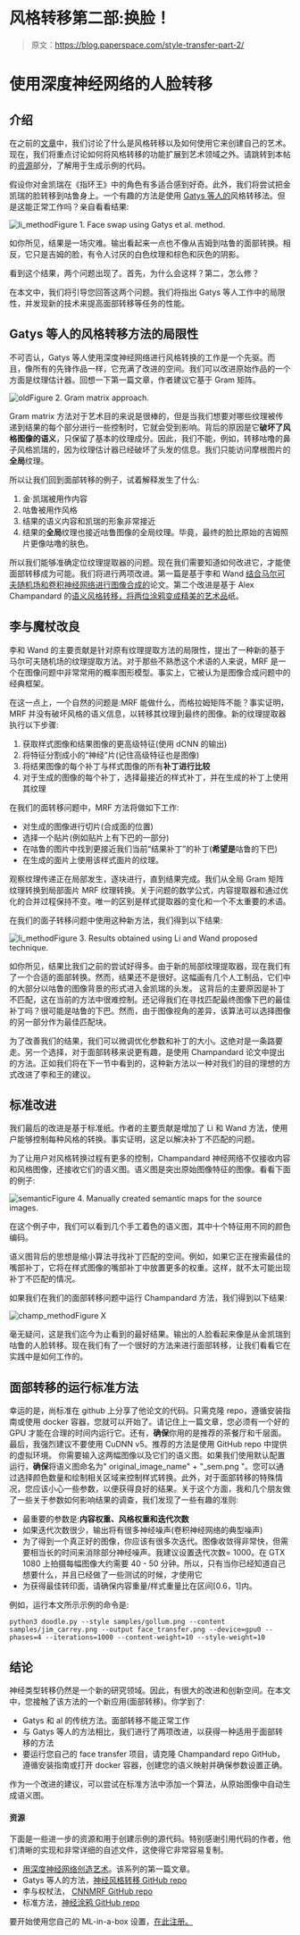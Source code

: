 # 风格转移第二部:换脸！

> 原文：<https://blog.paperspace.com/style-transfer-part-2/>

# 使用深度神经网络的人脸转移

## 介绍

在之前的[文章](https://blog.paperspace.com/art-with-neural-networks/)中，我们讨论了什么是风格转移以及如何使用它来创建自己的艺术。现在，我们将重点讨论如何将风格转移的功能扩展到艺术领域之外。请跳转到本帖的[资源](https://blog.paperspace.com/p/ad786a9f-0060-487a-b4ca-f83babc949d7/#readinglist)部分，了解用于生成示例的代码。

假设你对金凯瑞在《指环王》中的角色有多适合感到好奇。此外，我们将尝试把金凯瑞的脸转移到咕鲁身上。一个有趣的方法是使用 [Gatys 等人的](https://arxiv.org/pdf/1508.06576.pdf)风格转移法。但是这能正常工作吗？亲自看看结果:

![li_method](img/81fd46befb67e608aa7cd34f8f84b9eb.png)Figure 1\. Face swap using Gatys et al. method.

如你所见，结果是一场灾难。输出看起来一点也不像从吉姆到咕鲁的面部转换。相反，它只是吉姆的脸，有令人讨厌的白色纹理和棕色和灰色的阴影。

看到这个结果，两个问题出现了。首先，为什么会这样？第二，怎么修？

在本文中，我们将引导您回答这两个问题。我们将指出 Gatys 等人工作中的局限性，并发现新的技术来提高面部转移等任务的性能。

## Gatys 等人的风格转移方法的局限性

不可否认，Gatys 等人使用深度神经网络进行风格转换的工作是一个先驱。而且，像所有的先锋作品一样，它充满了改进的空间。我们可以改进原始作品的一个方面是纹理估计器。回想一下第一篇文章，作者建议它基于 Gram 矩阵。

![old](img/045583bbb3eb5d5e6c9345fc431df66f.png)Figure 2\. Gram matrix approach.

Gram matrix 方法对于艺术目的来说是很棒的，但是当我们想要对哪些纹理被传递到结果的每个部分进行一些控制时，它就会受到影响。背后的原因是它**破坏了风格图像的语义**，只保留了基本的纹理成分。因此，我们不能，例如，转移咕噜的鼻子风格凯瑞的，因为纹理估计器已经破坏了头发的信息。我们只能访问摩根图片的**全局**纹理。

所以让我们回到面部转移的例子，试着解释发生了什么:

1.  金·凯瑞被用作内容
2.  咕鲁被用作风格
3.  结果的语义内容和凯瑞的形象非常接近
4.  结果的**全局**纹理也接近咕鲁图像的全局纹理。毕竟，最终的脸比原始的吉姆照片更像咕噜的肤色。

所以我们能够准确定位纹理提取器的问题。现在我们需要知道如何改进它，才能使面部转移成为可能。我们将进行两项改进。第一篇是基于李和 Wand [结合马尔可夫随机场和卷积神经网络进行图像合成的](https://arxiv.org/pdf/1601.04589.pdf)论文。第二个改进是基于 Alex Champandard 的[语义风格转移，将两位涂鸦变成精美的艺术品](https://arxiv.org/pdf/1603.01768.pdf)纸。

## 李与魔杖改良

李和 Wand 的主要贡献是针对原有纹理提取方法的局限性，提出了一种新的基于马尔可夫随机场的纹理提取方法。对于那些不熟悉这个术语的人来说，MRF 是一个在图像问题中非常常用的概率图形模型。事实上，它被认为是图像合成问题中的经典框架。

在这一点上，一个自然的问题是:MRF 能做什么，而格拉姆矩阵不能？事实证明，MRF 并没有破坏风格的语义信息，以转移其纹理到最终的图像。新的纹理提取器执行以下步骤:

1.  获取样式图像和结果图像的更高级特征(使用 dCNN 的输出)
2.  将特征分割成小的“神经”片(记住高级特征也是图像)
3.  将结果图像的每个补丁与样式图像的所有**补丁进行比较**
4.  对于生成的图像的每个补丁，选择最接近的样式补丁，并在生成的补丁上使用其纹理

在我们的面转移问题中，MRF 方法将做如下工作:

*   对生成的图像进行切片(合成面的位置)
*   选择一个贴片(例如贴片上有下巴的一部分)
*   在咕鲁的图片中找到更接近我们当前“结果补丁”的补丁(**希望是**咕鲁的下巴)
*   在生成的面片上使用该样式面片的纹理。

观察纹理传递正在局部发生，逐块进行，直到结果完成。我们从全局 Gram 矩阵纹理转换到局部面片 MRF 纹理转换。关于问题的数学公式，内容提取器和通过优化的合并过程保持不变。唯一的区别是样式提取器的变化和一个不太重要的术语。

在我们的面子转移问题中使用这种新方法，我们得到以下结果:

![li_method](img/a05e2dede67ce0bf884c8eaaa885a4d9.png)Figure 3\. Results obtained using Li and Wand proposed technique.

如你所见，结果比我们之前的尝试好得多。由于新的局部纹理提取器，现在我们有了一个合适的面部转换。然而，结果还不是很好。这幅画有几个人工制品，它们中的大部分以咕鲁的图像背景的形式进入金凯瑞的头发。
这背后的主要原因是补丁不匹配，这在当前的方法中很难控制。还记得我们在寻找匹配最终图像下巴的最佳补丁吗？很可能是咕鲁的下巴。然而，由于图像视角的差异，该算法可以选择图像的另一部分作为最佳匹配块。

为了改善我们的结果，我们可以微调优化参数和补丁的大小。这绝对是一条路要走。另一个选择，对于面部转移来说更有趣，是使用 Champandard 论文中提出的方法。正如我们将在下一节中看到的，这种新方法以一种对我们的目的理想的方式改进了李和王的建议。

## 标准改进

我们最后的改进是基于标准纸。作者的主要贡献是增加了 Li 和 Wand 方法，使用户能够控制每种风格的转换。事实证明，这足以解决补丁不匹配的问题。

为了让用户对风格转换过程有更多的控制，Champandard 神经网络不仅接收内容和风格图像，还接收它们的语义图。语义图是突出原始图像特征的图像。看看下面的例子:

![semantic](img/1b1a5d85e9d47364e1f5ddbda9eec4a7.png)Figure 4\. Manually created semantic maps for the source images.

在这个例子中，我们可以看到几个手工着色的语义图，其中十个特征用不同的颜色编码。

语义图背后的思想是缩小算法寻找补丁匹配的空间。例如，如果它正在搜索最佳的嘴部补丁，它将在样式图像的嘴部补丁中放置更多的权重。这样，就不太可能出现补丁不匹配的情况。

如果我们在我们的面部转移问题中运行 Champandard 方法，我们得到以下结果:

![champ_method](img/3a5c3f2c34ff8c59eba068125044770e.png)Figure X

毫无疑问，这是我们迄今为止看到的最好结果。输出的人脸看起来像是从金凯瑞到咕鲁的人脸转移。现在我们有了一个很好的方法来进行面部转移，让我们看看它在实践中是如何工作的。

## 面部转移的运行标准方法

幸运的是，尚标准在 github 上分享了他论文的代码。只需克隆 repo，遵循安装指南或使用 docker 容器，您就可以开始了。请记住上一篇文章，您必须有一个好的 GPU 才能在合理的时间内运行它。还有，**确保**你用的是推荐的茶餐厅和千层面。最后，我强烈建议不要使用 CuDNN v5。推荐的方法是使用 GitHub repo 中提供的虚拟环境。
你需要输入这两幅图像以及它们的语义图。如果我们使用默认配置运行，**确保**将语义图命名为" original_image_name" + "_sem.png "。您可以通过选择颜色数量和绘制相关区域来控制样式转换。此外，对于面部转移的特殊情况，您应该小心一些参数，以便获得良好的结果。关于这个方面，我和几个朋友做了一些关于参数如何影响结果的调查，我们发现了一些有趣的准则:

*   最重要的参数是:**内容权重、风格权重和迭代次数**
*   如果迭代次数很少，输出将有很多神经噪声(卷积神经网络的典型噪声)
*   为了得到一个真正好的图像，你应该有很多次迭代。图像收敛得非常快，但需要相当长的时间来消除部分神经噪声。我建议设置迭代次数= 1000。在 GTX 1080 上拍摄每幅图像大约需要 40 - 50 分钟。所以，只有当你已经知道自己想要什么，并且已经做了一些测试的时候，才使用它
*   为获得最佳转印面，请确保内容重量/样式重量比在区间[0.6，1]内。

例如，运行本文所示示例的命令是:

```
python3 doodle.py --style samples/gollum.png --content samples/jim_carrey.png --output face_transfer.png --device=gpu0 --phases=4 --iterations=1000 --content-weight=10 --style-weight=10 
```

## 结论

神经类型转移仍然是一个新的研究领域。因此，有很大的改进和创新空间。在本文中，您接触了该方法的一个新应用(面部转移)。你学到了:

*   Gatys 和 al 的传统方法。面部转移不能正常工作
*   与 Gatys 等人的方法相比，我们进行了两项改进，以获得一种适用于面部转移的方法
*   要运行您自己的 face transfer 项目，请克隆 Champandard repo GitHub，遵循安装指南或打开 docker 容器，创建您的语义映射并确保参数设置正确。

作为一个改进的建议，可以尝试在标准方法中添加一个算法，从原始图像中自动生成语义图。

#### 资源

下面是一些进一步的资源和用于创建示例的源代码。特别感谢引用代码的作者，他们清晰的实现和非常详细的自述文件，这使得它非常容易复制。

*   [用深度神经网络创造艺术](https://blog.paperspace.com/art-with-neural-networks/)。该系列的第一篇文章。
*   Gatys 等人的方法，[神经风格转移 GitHub repo](https://github.com/jcjohnson/neural-style)
*   李与权杖法， [CNNMRF GitHub repo](https://github.com/chuanli11/CNNMRF)
*   标准方法，[神经涂鸦 GitHub repo](https://github.com/alexjc/neural-doodle)

要开始使用您自己的 ML-in-a-box 设置，[在此注册。](https://www.paperspace.com/account/signup?utm-campaign=pytorchblog)